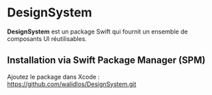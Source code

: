 # DesignSystem

**DesignSystem** est un package Swift qui fournit un ensemble de composants UI réutilisables.

## Installation via Swift Package Manager (SPM)

Ajoutez le package dans Xcode : https://github.com/walidIos/DesignSystem.git
